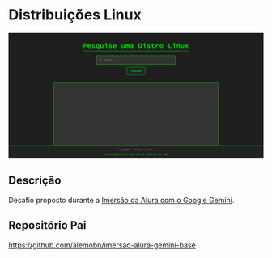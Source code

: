 # Distribuições Linux
![Demo](docs/demo.png)

## Descrição
Desafio proposto durante a [Imersão da Alura com o Google Gemini](https://www.youtube.com/watch?v=i4W_bkGkk6s).

## Repositório Pai
https://github.com/alemobn/imersao-alura-gemini-base
